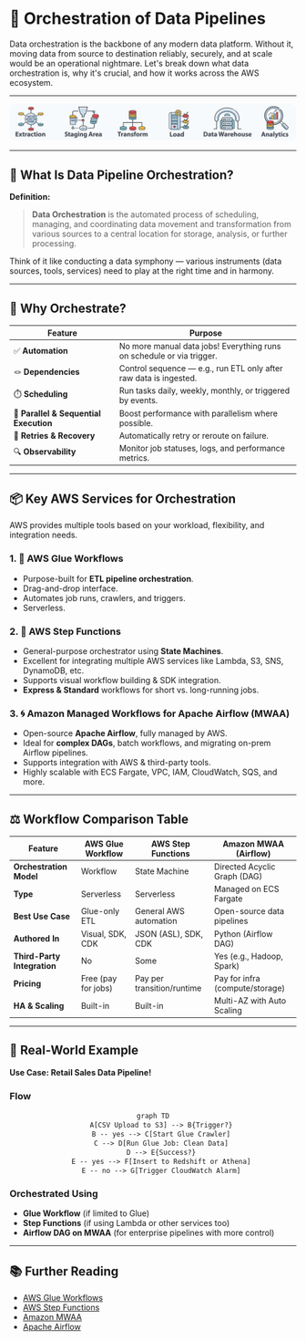 # 🎩 Orchestration of Data Pipelines

Data orchestration is the backbone of any modern data platform. Without it, moving data from source to destination reliably, securely, and at scale would be an operational nightmare. Let's break down what data orchestration is, why it's crucial, and how it works across the AWS ecosystem.

---

<div style="text-align: center;"><img src="images/orchestra-data-pipeline.png" style="border-radius: 10px;" alt="Conducting a data pipeline orchestra"></div>

---

## 🧠 What Is Data Pipeline Orchestration?

**Definition:**

> **Data Orchestration** is the automated process of scheduling, managing, and coordinating data movement and transformation from various sources to a central location for storage, analysis, or further processing.

Think of it like conducting a data symphony — various instruments (data sources, tools, services) need to play at the right time and in harmony.

---

## 🎯 Why Orchestrate?

| Feature                                | Purpose                                                               |
| -------------------------------------- | --------------------------------------------------------------------- |
| ✅ **Automation**                      | No more manual data jobs! Everything runs on schedule or via trigger. |
| 🪢 **Dependencies**                     | Control sequence — e.g., run ETL only after raw data is ingested.     |
| ⏱️ **Scheduling**                      | Run tasks daily, weekly, monthly, or triggered by events.             |
| 🧵 **Parallel & Sequential Execution** | Boost performance with parallelism where possible.                    |
| 🔁 **Retries & Recovery**              | Automatically retry or reroute on failure.                            |
| 🔍 **Observability**                   | Monitor job statuses, logs, and performance metrics.                  |

---

## 📦 Key AWS Services for Orchestration

AWS provides multiple tools based on your workload, flexibility, and integration needs.

### 1. 🧪 **AWS Glue Workflows**

- Purpose-built for **ETL pipeline orchestration**.
- Drag-and-drop interface.
- Automates job runs, crawlers, and triggers.
- Serverless.

### 2. 🔁 **AWS Step Functions**

- General-purpose orchestrator using **State Machines**.
- Excellent for integrating multiple AWS services like Lambda, S3, SNS, DynamoDB, etc.
- Supports visual workflow building & SDK integration.
- **Express & Standard** workflows for short vs. long-running jobs.

### 3. 🌀 **Amazon Managed Workflows for Apache Airflow (MWAA)**

- Open-source **Apache Airflow**, fully managed by AWS.
- Ideal for **complex DAGs**, batch workflows, and migrating on-prem Airflow pipelines.
- Supports integration with AWS & third-party tools.
- Highly scalable with ECS Fargate, VPC, IAM, CloudWatch, SQS, and more.

---

## ⚖️ Workflow Comparison Table

| Feature                     | AWS Glue Workflow   | AWS Step Functions         | Amazon MWAA (Airflow)           |
| --------------------------- | ------------------- | -------------------------- | ------------------------------- |
| **Orchestration Model**     | Workflow            | State Machine              | Directed Acyclic Graph (DAG)    |
| **Type**                    | Serverless          | Serverless                 | Managed on ECS Fargate          |
| **Best Use Case**           | Glue-only ETL       | General AWS automation     | Open-source data pipelines      |
| **Authored In**             | Visual, SDK, CDK    | JSON (ASL), SDK, CDK       | Python (Airflow DAG)            |
| **Third-Party Integration** | No                  | Some                       | Yes (e.g., Hadoop, Spark)       |
| **Pricing**                 | Free (pay for jobs) | Pay per transition/runtime | Pay for infra (compute/storage) |
| **HA & Scaling**            | Built-in            | Built-in                   | Multi-AZ with Auto Scaling      |

---

## 📌 Real-World Example

**Use Case: Retail Sales Data Pipeline!**

### Flow

<div style="text-align: center;">

```mermaid
graph TD
    A[CSV Upload to S3] --> B{Trigger?}
    B -- yes --> C[Start Glue Crawler]
    C --> D[Run Glue Job: Clean Data]
    D --> E{Success?}
    E -- yes --> F[Insert to Redshift or Athena]
    E -- no --> G[Trigger CloudWatch Alarm]
```

</div>

### Orchestrated Using

- **Glue Workflow** (if limited to Glue)
- **Step Functions** (if using Lambda or other services too)
- **Airflow DAG on MWAA** (for enterprise pipelines with more control)

---

## 📚 Further Reading

- [AWS Glue Workflows](https://docs.aws.amazon.com/glue/latest/dg/orchestrate-using-workflows.html)
- [AWS Step Functions](https://docs.aws.amazon.com/step-functions/latest/dg/welcome.html)
- [Amazon MWAA](https://docs.aws.amazon.com/mwaa/latest/userguide/what-is-mwaa.html)
- [Apache Airflow](https://airflow.apache.org/)
